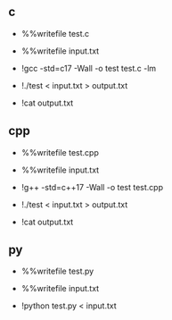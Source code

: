 ## c

* %%writefile test.c

* %%writefile input.txt

* !gcc -std=c17 -Wall -o test test.c -lm
* !./test < input.txt > output.txt
* !cat output.txt

## cpp

* %%writefile test.cpp

* %%writefile input.txt

* !g++ -std=c++17 -Wall -o test test.cpp
* !./test < input.txt > output.txt
* !cat output.txt

## py

* %%writefile test.py

* %%writefile input.txt

* !python test.py < input.txt
